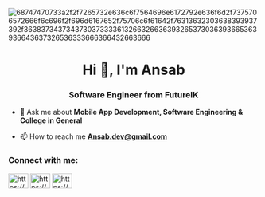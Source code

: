 ![68747470733a2f2f7265732e636c6f7564696e6172792e636f6d2f7375706572666f6c696f2f696d6167652f75706c6f61642f76313632303638393937392f3638373437343730373333613266326636393265373036393665363936643637326536333666366432663666](https://github.com/Ansab369/Ansab369/assets/112118870/e28ba4be-6a1c-40d4-8df5-5570d4928b02)

<h1 align="center">Hi 👋, I'm Ansab</h1>
<h3 align="center">Software Engineer from FutureIK</h3>

- 💬 Ask me about **Mobile App Development, Software Engineering & College in General**

- 📫 How to reach me **Ansab.dev@gmail.com**

<h3 align="left">Connect with me:</h3>
<p align="left">
<a href="https://linkedin.com/in/https://www.linkedin.com/in/akshit-madan-394a82a6/" target="blank"><img align="center" src="https://raw.githubusercontent.com/rahuldkjain/github-profile-readme-generator/master/src/images/icons/Social/linked-in-alt.svg" alt="https://www.linkedin.com/in/akshit-madan-394a82a6/" height="30" width="40" /></a>
<a href="https://instagram.com/https://www.instagram.com/akshitmadan_/" target="blank"><img align="center" src="https://raw.githubusercontent.com/rahuldkjain/github-profile-readme-generator/master/src/images/icons/Social/instagram.svg" alt="https://www.instagram.com/akshitmadan_/" height="30" width="40" /></a>
<a href="https://www.youtube.com/c/https://www.youtube.com/channel/ucblphb6_k7x1p28ocyxmswg" target="blank"><img align="center" src="https://raw.githubusercontent.com/rahuldkjain/github-profile-readme-generator/master/src/images/icons/Social/youtube.svg" alt="https://www.youtube.com/channel/ucblphb6_k7x1p28ocyxmswg" height="30" width="40" /></a>
</p>

<!--
**Ansab369/Ansab369** is a ✨ _special_ ✨ repository because its `README.md` (this file) appears on your GitHub profile.

Here are some ideas to get you started:

- 🔭 I’m currently working on ...
- 🌱 I’m currently learning ...
- 👯 I’m looking to collaborate on ...
- 🤔 I’m looking for help with ...
- 💬 Ask me about ...
- 📫 How to reach me: ...
- 😄 Pronouns: ...
- ⚡ Fun fact: ...
-->
